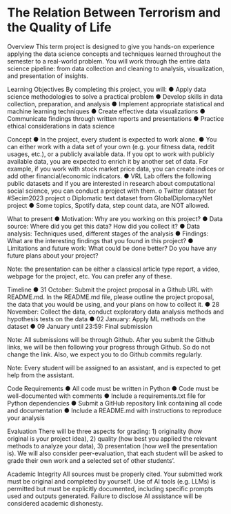 # The Relation Between Terrorism and the Quality of Life

Overview
This term project is designed to give you hands-on experience applying the data science concepts and techniques learned throughout the semester to a real-world problem. You will work through the entire data science pipeline: from data collection and cleaning to analysis, visualization, and presentation of insights.

Learning Objectives
By completing this project, you will:
●	Apply data science methodologies to solve a practical problem
●	Develop skills in data collection, preparation, and analysis
●	Implement appropriate statistical and machine learning techniques
●	Create effective data visualizations
●	Communicate findings through written reports and presentations
●	Practice ethical considerations in data science

Concept
●	In the project, every student is expected to work alone. 
●	You can either work with a data set of your own (e.g. your fitness data, reddit usages, etc.), or a publicly available data. If you opt to work with publicly available data, you are expected to enrich it by another set of data. For example, if you work with stock market price data, you can create indices or add other financial/economic indicators.
●	VRL Lab offers the following public datasets and if you are interested in research about computational social science, you can conduct a project with them.
o	Twitter dataset for #Secim2023 project
o	Diplomatic text dataset from GlobalDiplomacyNet project
●	Some topics, Spotify data, step count data, are NOT allowed. 

What to present
●	Motivation: Why are you working on this project?
●	Data source: Where did you get this data? How did you collect it? 
●	Data analysis: Techniques used, different stages of the analysis 
●	Findings: What are the interesting findings that you found in this project? 
●	Limitations and future work: What could be done better? Do you have any future plans about your project?

Note: the presentation can be either a classical article type report, a video, webpage for the project, etc. You can prefer any of these. 




Timeline
●	31 October: Submit the project proposal in a Github URL with README.md.  In the README.md file, please outline the project proposal, the data that you would be using, and your plans on how to collect it. 
●	28 November: Collect the data, conduct exploratory data analysis methods and hypothesis tests on the data
●	02 January: Apply ML methods on the dataset
●	09 January until 23:59: Final submission

Note: All submissions will be through Github. After you submit the Github links, we will be then following your progress through Github. So do not change the link. Also, we expect you to do Github commits regularly. 

Note: Every student will be assigned to an assistant, and is expected to get help from the assistant. 

Code Requirements
●	All code must be written in Python
●	Code must be well-documented with comments
●	Include a requirements.txt file for Python dependencies
●	Submit a GitHub repository link containing all code and documentation
●	Include a README.md with instructions to reproduce your analysis

Evaluation
There will be three aspects for grading: 1) originality (how original is your project idea), 2) quality (how best you applied the relevant methods to analyze your data), 3) presentation (how well the presentation is). We will also consider peer-evaluation, that each student will be asked to grade their own work and a selected set of other students’.

Academic Integrity
All sources must be properly cited. Your submitted work must be original and completed by yourself. Use of AI tools (e.g. LLMs) is permitted but must be explicitly documented, including specific prompts used and outputs generated. Failure to disclose AI assistance will be considered academic dishonesty.

